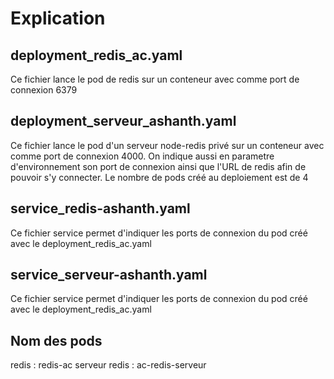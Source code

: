 # Explication

## deployment_redis_ac.yaml

Ce fichier lance le pod de redis sur un conteneur avec comme port de connexion 6379

## deployment_serveur_ashanth.yaml

Ce fichier lance le pod d'un serveur node-redis privé sur un conteneur avec comme port de connexion 4000.
On indique aussi en parametre d'environnement son port de connexion ainsi que l'URL de redis afin de pouvoir s'y connecter.
Le nombre de pods créé au deploiement est de 4

## service_redis-ashanth.yaml

Ce fichier service permet d'indiquer les ports de connexion du pod créé avec le deployment_redis_ac.yaml

## service_serveur-ashanth.yaml

Ce fichier service permet d'indiquer les ports de connexion du pod créé avec le deployment_redis_ac.yaml

## Nom des pods

redis : redis-ac
serveur redis : ac-redis-serveur